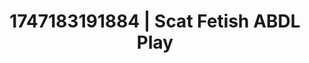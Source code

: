 ---
categories:
- Kinky dreams
- Slow burn erotica
- Simple sex
- Latex & lace
- Caressing curves
image: /assets/images/1747183191884.jpg
layout: post
seo:
  description: Featured content with sensual ABDL Play, Scat Fetish. HD images available.
  keywords: ABDL Play, Scat Fetish
  og_image: /assets/images/1747183191884.jpg
  schema_type: VisualArtwork
tags:
- '#1747183191884'
- Scat Fetish
- ABDL Play
title: 1747183191884 | Scat Fetish ABDL Play
---